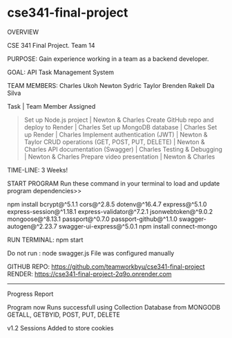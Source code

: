# cse341-final-project
OVERVIEW

CSE 341 Final Project. Team 14

PURPOSE: Gain experience working in a team as a backend developer.

GOAL: API Task Management System

TEAM MEMBERS:
Charles Ukoh
Newton Sydric
Taylor Brenden
Rakell Da Silva


Task	|   Team Member Assigned
> Set up Node.js project	    |  Newton & Charles
> Create GitHub repo and deploy to Render     |	Charles
> Set up MongoDB database	        |   Charles
> Set up Render         |   Charles
> Implement authentication (JWT)	    |   Newton & Taylor
> CRUD operations (GET, POST, PUT, DELETE)	    |   Newton & Charles
> API documentation (Swagger)	        |   Charles
> Testing & Debugging	        |   Newton & Charles
> Prepare video presentation	    |   Newton & Charles


TIME-LINE:      3 Weeks!

START PROGRAM
Run these command in your terminal to load and update program dependencies>>

npm install bcrypt@^5.1.1 cors@^2.8.5 dotenv@^16.4.7 express@^5.1.0 express-session@^1.18.1 express-validator@^7.2.1 jsonwebtoken@^9.0.2 mongoose@^8.13.1 passport@^0.7.0 passport-github@^1.1.0 swagger-autogen@^2.23.7 swagger-ui-express@^5.0.1
npm install connect-mongo

RUN TERMINAL:
npm start

Do not run : node swagger.js
File was configured manually
>>>>>>>

GITHUB REPO:
https://github.com/teamworkbyu/cse341-final-project
RENDER:
https://cse341-final-project-2q9o.onrender.com


**********************************************************************

Progress Report

Program now Runs successfull using Collection Database from MONGODB
GETALL, GETBYID, POST, PUT, DELETE

v1.2
Sessions Added to store cookies